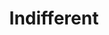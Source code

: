 ---
layout: credit-info
headerstatus: shunk-header
title: Indifferent
iden: indifferent
thumbnail: /assets/img/credits-grid/indifferent.jpg
image: /assets/img/credits-grid/opengraph/indifferent.jpg
image_size: 3
category: credits
role: Composer
type: Feature Film
year: 2016
imdb: http://www.imdb.com/title/tt3004644
sample: assets/media/indifferent_60s
genre: Drama/Fanatasy
director: Adam Lipsius
writers: Emma Raine Walker
producers: SJ Evans, Christian Mejia Acosta & Emma Raine Walker
synopsis: Two troubled girls, who come together as friends through their imagination of art, create their own fantasy world where they can finally be free.
---